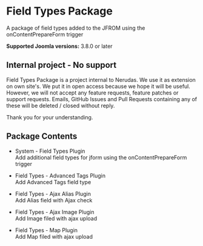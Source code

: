 # Field Types Package
A package of field types added to the JFROM using the onContentPrepareForm trigger

**Supported Joomla versions:** 3.8.0 or later  

## Internal project - No support
Field Types Package is a project internal to Nerudas. We use it as extension on own site's. We put it in open access because we hope it will be useful. However, we will not accept any feature requests, feature patches or support requests. Emails, GitHub Issues and Pull Requests containing any of these will be deleted / closed without reply.

Thank you for your understanding.

## Package Contents
* System - Field Types Plugin  
Add additional field types for jform using the onContentPrepareForm trigger

* Field Types - Advanced Tags Plugin  
Add Advanced Tags field type

* Field Types - Ajax Alias Plugin  
Add Alias field with Ajax check

* Field Types - Ajax Image Plugin  
Add Image filed with ajax upload

* Field Types - Map Plugin  
Add Map filed with ajax upload